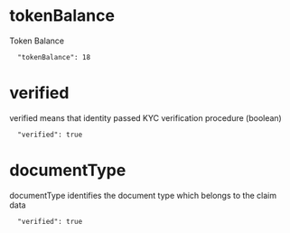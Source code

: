 
# tokenBalance

Token Balance

```
  "tokenBalance": 18
```

# verified

verified means that identity passed KYC verification procedure (boolean)

```
  "verified": true 
 ```

# documentType

documentType identifies the document type which belongs to the claim data

```
  "verified": true 
 ```
